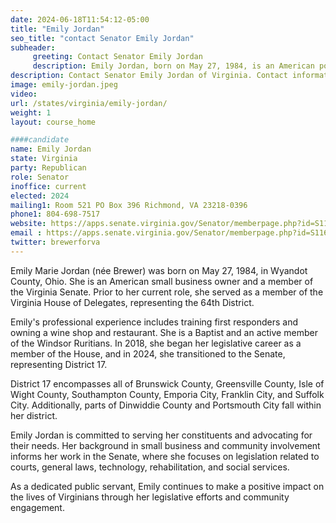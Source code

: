 ```yaml
---
date: 2024-06-18T11:54:12-05:00
title: "Emily Jordan"
seo_title: "contact Senator Emily Jordan"
subheader:
     greeting: Contact Senator Emily Jordan
     description: Emily Jordan, born on May 27, 1984, is an American politician and a member of the Republican Party. She serves in the Virginia State Senate, representing District 17, and assumed office on January 10, 2024.
description: Contact Senator Emily Jordan of Virginia. Contact information for Emily Jordan includes email address, phone number, and mailing address.
image: emily-jordan.jpeg
video:
url: /states/virginia/emily-jordan/
weight: 1
layout: course_home

####candidate
name: Emily Jordan
state: Virginia
party: Republican
role: Senator
inoffice: current
elected: 2024
mailing1: Room 521 PO Box 396 Richmond, VA 23218-0396
phone1: 804-698-7517
website: https://apps.senate.virginia.gov/Senator/memberpage.php?id=S116/
email : https://apps.senate.virginia.gov/Senator/memberpage.php?id=S116/
twitter: brewerforva
---
```

Emily Marie Jordan (née Brewer) was born on May 27, 1984, in Wyandot County, Ohio. She is an American small business owner and a member of the Virginia Senate. Prior to her current role, she served as a member of the Virginia House of Delegates, representing the 64th District.

Emily's professional experience includes training first responders and owning a wine shop and restaurant. She is a Baptist and an active member of the Windsor Ruritians. In 2018, she began her legislative career as a member of the House, and in 2024, she transitioned to the Senate, representing District 17.

District 17 encompasses all of Brunswick County, Greensville County, Isle of Wight County, Southampton County, Emporia City, Franklin City, and Suffolk City. Additionally, parts of Dinwiddie County and Portsmouth City fall within her district.

Emily Jordan is committed to serving her constituents and advocating for their needs. Her background in small business and community involvement informs her work in the Senate, where she focuses on legislation related to courts, general laws, technology, rehabilitation, and social services.

As a dedicated public servant, Emily continues to make a positive impact on the lives of Virginians through her legislative efforts and community engagement.

